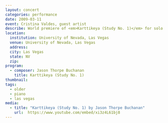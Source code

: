 ```yaml
---
layout: concert
categories: performance
date: 2009-03-11
event: Cristina Valdes, guest artist
describe: World premiere of <em>Karttikeya (Study No. 1)</em> for solo piano. Winner of University of Nevada, Las Vegas Piano Composition Competition. Cristina Valdes, piano. Las Vegas, NV
location:
  institution: University of Nevada, Las Vegas
  venue: University of Nevada, Las Vegas
  address:
  city: Las Vegas
  state: NV
  zip:
program:
  - composer: Jason Thorpe Buchanan
    title: Karttikeya (Study No. 1)
thumbnail:  
tags:
  - older
  - piano
  - las vegas
media:
  - title: "Karttikeya (Study No. 1) by Jason Thorpe Buchanan"
    url:  https://www.youtube.com/embed/xi3z4L61bj8
---
```


